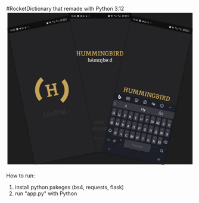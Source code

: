 #RocketDictionary that remade with Python 3.12
![alt text](https://github.com/LustraGitZx/HummingBird/blob/main/Header.jpg?raw=true)

How to run:
  1. install python pakeges (bs4, requests, flask)
  2. run "app.py" with Python
